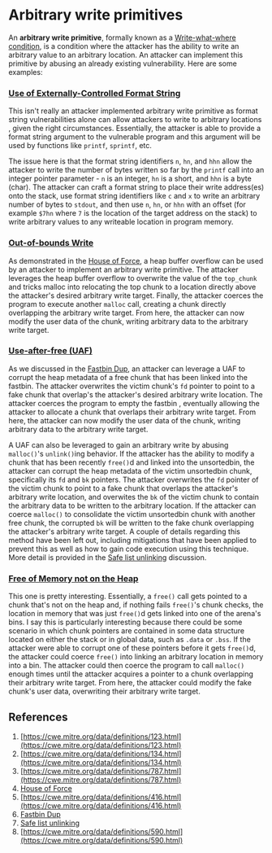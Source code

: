 # Arbitrary write primitives

An **arbitrary write primitive**, formally known as a
[Write-what-where condition](#references), is a condition where the attacker
has the ability to write an arbitrary value to an arbitrary location. An
attacker can implement this primitive by abusing an already existing
vulnerability. Here are some examples:

### [Use of Externally-Controlled Format String](#references)

This isn't really an attacker implemented arbitrary write primitive as format
string vulnerabilities alone can allow attackers to write to arbitrary locations
, given the right circumstances. Essentially, the attacker is able to provide
a format string argument to the vulnerable program and this argument will be
used by functions like `printf`, `sprintf`, etc.

The issue here is that the format string identifiers `n`, `hn`, and `hhn` allow
the attacker to write the number of bytes written so far by the `printf` call
into an integer pointer parameter - `n` is an integer, `hn` is a short, and
`hhn` is a byte (char). The attacker can craft a format string to place their
write address(es) onto the stack, use format string identifiers like `c` and
`x` to write an arbitrary number of bytes to `stdout`, and then use `n`, `hn`,
or `hhn` with an offset (for example `$7hn` where `7` is the location of the
target address on the stack) to write arbitrary values to any writeable
location in program memory.

### [Out-of-bounds Write](#references)

As demonstrated in the [House of Force](../common-vulnerabilities/house-of-force.md),
a heap buffer overflow can be used by an attacker to implement an arbitrary
write primitive. The attacker leverages the heap buffer overflow to overwrite
the value of the `top_chunk` and tricks malloc into relocating the top chunk to
a location directly above the attacker's desired arbitrary write target.
Finally, the attacker coerces the program to execute another `malloc` call,
creating a chunk directly overlapping the arbitrary write target. From here,
the attacker can now modify the user data of the chunk, writing arbitrary data
to the arbitrary write target.

### [Use-after-free (UAF)](#references)

As we discussed in the [Fastbin Dup](../common-vulnerabilities/fastbin-dup.md), an attacker
can leverage a UAF to corrupt the heap metadata of a free chunk that has been
linked into the fastbin. The attacker overwrites the victim chunk's `fd`
pointer to point to a fake chunk that overlap's the attacker's desired
arbitrary write location. The attacker coerces the program to empty the fastbin
, eventually allowing the attacker to allocate a chunk that overlaps their
arbitrary write target. From here, the attacker can now modify the user data
of the chunk, writing arbitrary data to the arbitrary write target.

A UAF can also be leveraged to gain an arbitrary write by abusing `malloc()`'s
`unlink()`ing behavior. If the attacker has the ability to modify a chunk that
has been recently `free()`d and linked into the unsortedbin, the attacker can
corrupt the heap metadata of the victim unsortedbin chunk, specifically its
`fd` and `bk` pointers. The attacker overwrites the `fd` pointer of the victim
chunk to point to a fake chunk that overlaps the attacker's arbitrary write
location, and overwites the `bk` of the victim chunk to contain the arbitrary
data to be written to the arbitrary location. If the attacker can coerce
`malloc()` to consolidate the victim unsortedbin chunk with another free
chunk, the corrupted `bk` will be written to the fake chunk overlapping the
attacker's arbitrary write target. A couple of details regarding this method
have been left out, including mitigations that have been applied to prevent
this as well as how to gain code execution using this technique. More detail
is provided in the
[Safe list unlinking](../exploit-mitigations/safe-list-unlinking.md) discussion.

### [Free of Memory not on the Heap](#references)

This one is pretty interesting. Essentially, a `free()` call gets pointed to a
chunk that's not on the heap and, if nothing fails `free()`'s chunk checks,
the location in memory that was just `free()`d gets linked into one of the
arena's bins. I say this is particularly interesting because there could be
some scenario in which chunk pointers are contained in some data structure
located on either the stack or in global data, such as `.data` or `.bss`. If
the attacker were able to corrupt one of these pointers before it gets
`free()`d, the attacker could coerce `free()` into linking an arbitrary
location in memory into a bin. The attacker could then coerce the program to
call `malloc()` enough times until the attacker acquires a pointer to a chunk
overlapping their arbitrary write target. From here, the attacker could modify
the fake chunk's user data, overwriting their arbitrary write target.

## References

1. [https://cwe.mitre.org/data/definitions/123.html](https://cwe.mitre.org/data/definitions/123.html)
2. [https://cwe.mitre.org/data/definitions/134.html](https://cwe.mitre.org/data/definitions/134.html)
3. [https://cwe.mitre.org/data/definitions/787.html](https://cwe.mitre.org/data/definitions/787.html)
4. [House of Force](../common-vulnerabilities/house-of-force.md)
5. [https://cwe.mitre.org/data/definitions/416.html](https://cwe.mitre.org/data/definitions/416.html)
6. [Fastbin Dup](../common-vulnerabilities/fastbin-dup.md)
7. [Safe list unlinking](../exploit-mitigations/safe-list-unlinking.md)
8. [https://cwe.mitre.org/data/definitions/590.html](https://cwe.mitre.org/data/definitions/590.html)
